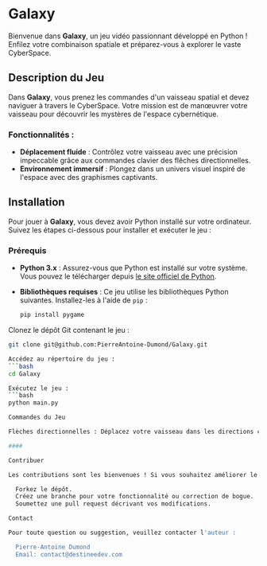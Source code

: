# Galaxy

Bienvenue dans **Galaxy**, un jeu vidéo passionnant développé en Python ! Enfilez votre combinaison spatiale et préparez-vous à explorer le vaste CyberSpace.

## Description du Jeu

Dans **Galaxy**, vous prenez les commandes d'un vaisseau spatial et devez naviguer à travers le CyberSpace. Votre mission est de manœuvrer votre vaisseau pour découvrir les mystères de l'espace cybernétique.

### Fonctionnalités :

- **Déplacement fluide** : Contrôlez votre vaisseau avec une précision impeccable grâce aux commandes clavier des flêches directionnelles.
- **Environnement immersif** : Plongez dans un univers visuel inspiré de l'espace avec des graphismes captivants.

## Installation

Pour jouer à **Galaxy**, vous devez avoir Python installé sur votre ordinateur. Suivez les étapes ci-dessous pour installer et exécuter le jeu :

### Prérequis

- **Python 3.x** : Assurez-vous que Python est installé sur votre système. Vous pouvez le télécharger depuis [le site officiel de Python](https://www.python.org/downloads/).
- **Bibliothèques requises** : Ce jeu utilise les bibliothèques Python suivantes. Installez-les à l'aide de `pip` :

  ```bash
  pip install pygame

Clonez le dépôt Git contenant le jeu :
  
  ```bash
  git clone git@github.com:PierreAntoine-Dumond/Galaxy.git

Accédez au répertoire du jeu :
  ```bash
  cd Galaxy

Exécutez le jeu :
  ```bash
  python main.py

Commandes du Jeu

  Flèches directionnelles : Déplacez votre vaisseau dans les directions correspondantes.

####

Contribuer

Les contributions sont les bienvenues ! Si vous souhaitez améliorer le jeu, veuillez suivre ces étapes :

    Forkez le dépôt.
    Créez une branche pour votre fonctionnalité ou correction de bogue.
    Soumettez une pull request décrivant vos modifications.

Contact

Pour toute question ou suggestion, veuillez contacter l'auteur :

    Pierre-Antoine Dumond
    Email: contact@destineedev.com
